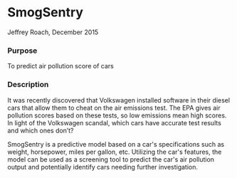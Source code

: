 # SmogSentry

Jeffrey Roach, December 2015

### Purpose

To predict air pollution score of cars


### Description

   It was recently discovered that Volkswagen installed software in their diesel cars that allow them to cheat on the air emissions test. The EPA gives air pollution scores based on these tests, so low emissions mean high scores. In light of the Volkswagen scandal, which cars have accurate test results and which ones don’t?

   SmogSentry is a predictive model based on a car's specifications such as weight, horsepower, miles per gallon, etc. Utilizing the car's features, the model can be used as a screening tool to predict the car's air pollution output and potentially identify cars needing further investigation.
